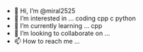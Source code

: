 - 👋 Hi, I’m @miral2525
- 👀 I’m interested in ... coding cpp c python 
- 🌱 I’m currently learning ... cpp
- 💞️ I’m looking to collaborate on ...
- 📫 How to reach me ...

<!---
miral2525/miral2525 is a ✨ special ✨ repository because its `README.md` (this file) appears on your GitHub profile.
You can click the Preview link to take a look at your changes.
--->
